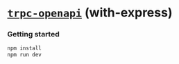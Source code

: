 # [**`trpc-openapi`**](../../README.md) (with-express)

### Getting started

```bash
npm install
npm run dev
```
